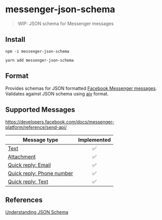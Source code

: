 # messenger-json-schema

> WIP: JSON schema for Messenger messages

## Install

```
npm -i messenger-json-schema
```

```
yarn add messenger-json-schema
```

## Format

Provides schemas for JSON formatted [Facebook Messenger messages](https://developers.facebook.com/docs/messenger-platform/send-messages). Validates against JSON schema using [ajv](https://github.com/epoberezkin/ajv) format.

## Supported Messages

https://developers.facebook.com/docs/messenger-platform/reference/send-api/

|Message type|Implemented|
|---|:---:|
|[Text](https://developers.facebook.com/docs/messenger-platform/send-messages#sending_text)|:white_check_mark:|
|[Attachment](https://developers.facebook.com/docs/messenger-platform/send-messages#sending_attachments)|:white_check_mark:|
|[Quick reply: Email](https://developers.facebook.com/docs/messenger-platform/send-messages/quick-replies#email)|:white_check_mark:|
|[Quick reply: Phone number](https://developers.facebook.com/docs/messenger-platform/send-messages/quick-replies#phone)|:white_check_mark:|
|[Quick reply: Text](https://developers.facebook.com/docs/messenger-platform/send-messages/quick-replies#text)|:white_check_mark:|

## References

[Understanding JSON Schema](https://json-schema.org/understanding-json-schema/index.html)
